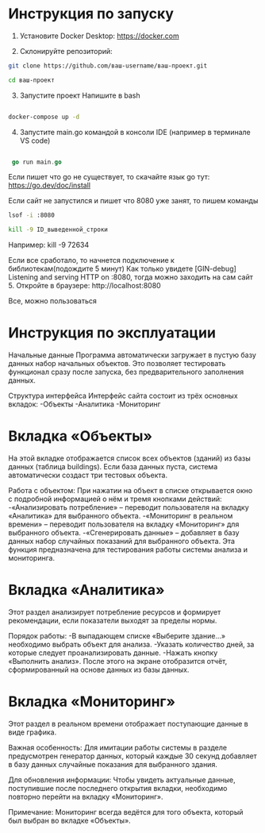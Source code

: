 # Инструкция по запуску

1. Установите Docker Desktop: https://docker.com

2. Склонируйте репозиторий:
```bash
git clone https://github.com/ваш-username/ваш-проект.git 

cd ваш-проект 
```
3. Запустите проект
Напишите в bash
```bash

docker-compose up -d

```
4. Запустите main.go командой в консоли IDE (например в терминале VS code)
```go

 go run main.go

```
Если пишет что go не существует, то скачайте язык go тут:
https://go.dev/doc/install

Если сайт не запустился и пишет что 8080 уже занят, то пишем команды
```bash
lsof -i :8080

kill -9 ID_выведенной_строки
```
Например: 
kill -9 72634

Если все сработало, то начнется подключение к библиотекам(подождите 5 минут)
Как только увидете [GIN-debug] Listening and serving HTTP on :8080, тогда можно заходить на сам сайт
5. Откройте в браузере: http://localhost:8080


Все, можно пользоваться 

# Инструкция по эксплуатации
Начальные данные
Программа автоматически загружает в пустую базу данных набор начальных объектов. Это позволяет тестировать функционал сразу после запуска, без предварительного заполнения данных.

Структура интерфейса
Интерфейс сайта состоит из трёх основных вкладок:
-Объекты
-Аналитика
-Мониторинг

# Вкладка «Объекты»
На этой вкладке отображается список всех объектов (зданий) из базы данных (таблица buildings). Если база данных пуста, система автоматически создаст три тестовых объекта.

Работа с объектом:
При нажатии на объект в списке открывается окно с подробной информацией о нём и тремя кнопками действий:
-«Анализировать потребление» – переводит пользователя на вкладку «Аналитика» для выбранного объекта.
-«Мониторинг в реальном времени» – переводит пользователя на вкладку «Мониторинг» для выбранного объекта.
-«Сгенерировать данные» – добавляет в базу данных набор случайных показаний для выбранного объекта. Эта функция предназначена для тестирования работы системы анализа и мониторинга.

# Вкладка «Аналитика»
Этот раздел анализирует потребление ресурсов и формирует рекомендации, если показатели выходят за пределы нормы.

Порядок работы:
-В выпадающем списке «Выберите здание...» необходимо выбрать объект для анализа.
-Указать количество дней, за которые следует проанализировать данные.
-Нажать кнопку «Выполнить анализ».
После этого на экране отобразится отчёт, сформированный на основе данных из базы данных.

# Вкладка «Мониторинг»
Этот раздел в реальном времени отображает поступающие данные в виде графика.

Важная особенность:
Для имитации работы системы в разделе предусмотрен генератор данных, который каждые 30 секунд добавляет в базу данных случайные показания для выбранного здания.

Для обновления информации:
Чтобы увидеть актуальные данные, поступившие после последнего открытия вкладки, необходимо повторно перейти на вкладку «Мониторинг».

Примечание: Мониторинг всегда ведётся для того объекта, который был выбран во вкладке «Объекты».